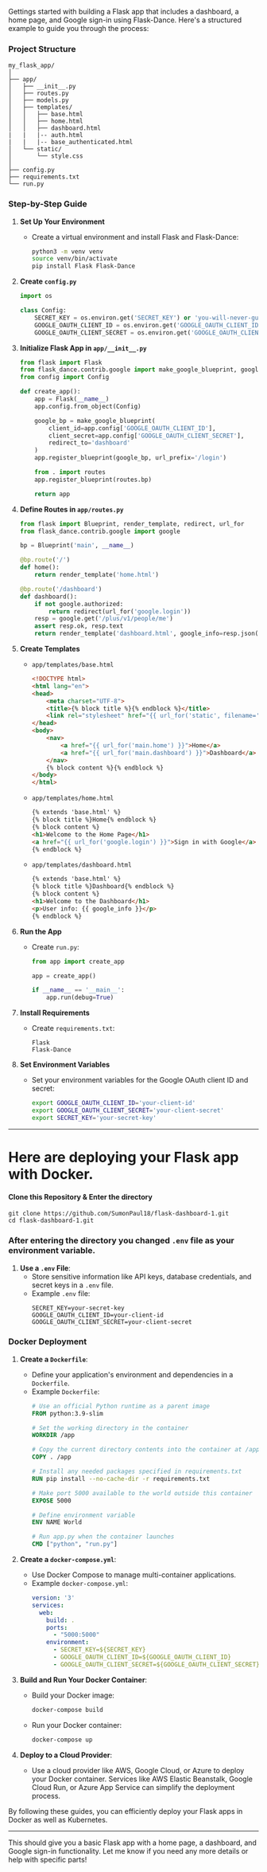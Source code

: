 Gettings started with building a Flask app that includes a dashboard, a home page, and Google sign-in using Flask-Dance. Here's a structured example to guide you through the process:

### Project Structure
```
my_flask_app/
│
├── app/
│   ├── __init__.py
│   ├── routes.py
│   ├── models.py
│   ├── templates/
│   │   ├── base.html
│   │   ├── home.html
│   │   ├── dashboard.html
|   |   |-- auth.html
|   |   |-- base_authenticated.html
│   └── static/
│       └── style.css
│
├── config.py
├── requirements.txt
└── run.py
```

### Step-by-Step Guide

1. **Set Up Your Environment**
   - Create a virtual environment and install Flask and Flask-Dance:
     ```bash
     python3 -m venv venv
     source venv/bin/activate
     pip install Flask Flask-Dance
     ```

2. **Create `config.py`**
   ```python
   import os

   class Config:
       SECRET_KEY = os.environ.get('SECRET_KEY') or 'you-will-never-guess'
       GOOGLE_OAUTH_CLIENT_ID = os.environ.get('GOOGLE_OAUTH_CLIENT_ID')
       GOOGLE_OAUTH_CLIENT_SECRET = os.environ.get('GOOGLE_OAUTH_CLIENT_SECRET')
   ```

3. **Initialize Flask App in `app/__init__.py`**
   ```python
   from flask import Flask
   from flask_dance.contrib.google import make_google_blueprint, google
   from config import Config

   def create_app():
       app = Flask(__name__)
       app.config.from_object(Config)

       google_bp = make_google_blueprint(
           client_id=app.config['GOOGLE_OAUTH_CLIENT_ID'],
           client_secret=app.config['GOOGLE_OAUTH_CLIENT_SECRET'],
           redirect_to='dashboard'
       )
       app.register_blueprint(google_bp, url_prefix='/login')

       from . import routes
       app.register_blueprint(routes.bp)

       return app
   ```

4. **Define Routes in `app/routes.py`**
   ```python
   from flask import Blueprint, render_template, redirect, url_for
   from flask_dance.contrib.google import google

   bp = Blueprint('main', __name__)

   @bp.route('/')
   def home():
       return render_template('home.html')

   @bp.route('/dashboard')
   def dashboard():
       if not google.authorized:
           return redirect(url_for('google.login'))
       resp = google.get('/plus/v1/people/me')
       assert resp.ok, resp.text
       return render_template('dashboard.html', google_info=resp.json())
   ```

5. **Create Templates**
   - `app/templates/base.html`
     ```html
     <!DOCTYPE html>
     <html lang="en">
     <head>
         <meta charset="UTF-8">
         <title>{% block title %}{% endblock %}</title>
         <link rel="stylesheet" href="{{ url_for('static', filename='style.css') }}">
     </head>
     <body>
         <nav>
             <a href="{{ url_for('main.home') }}">Home</a>
             <a href="{{ url_for('main.dashboard') }}">Dashboard</a>
         </nav>
         {% block content %}{% endblock %}
     </body>
     </html>
     ```

   - `app/templates/home.html`
     ```html
     {% extends 'base.html' %}
     {% block title %}Home{% endblock %}
     {% block content %}
     <h1>Welcome to the Home Page</h1>
     <a href="{{ url_for('google.login') }}">Sign in with Google</a>
     {% endblock %}
     ```

   - `app/templates/dashboard.html`
     ```html
     {% extends 'base.html' %}
     {% block title %}Dashboard{% endblock %}
     {% block content %}
     <h1>Welcome to the Dashboard</h1>
     <p>User info: {{ google_info }}</p>
     {% endblock %}
     ```

6. **Run the App**
   - Create `run.py`:
     ```python
     from app import create_app

     app = create_app()

     if __name__ == '__main__':
         app.run(debug=True)
     ```

7. **Install Requirements**
   - Create `requirements.txt`:
     ```
     Flask
     Flask-Dance
     ```

8. **Set Environment Variables**
   - Set your environment variables for the Google OAuth client ID and secret:
     ```bash
     export GOOGLE_OAUTH_CLIENT_ID='your-client-id'
     export GOOGLE_OAUTH_CLIENT_SECRET='your-client-secret'
     export SECRET_KEY='your-secret-key'
     ```

---

# Here are deploying your Flask app with Docker.

#### Clone this Repository & Enter the directory
```
git clone https://github.com/SumonPaul18/flask-dashboard-1.git
cd flask-dashboard-1.git
```

### After entering the directory you changed `.env` file as your environment variable.

1. **Use a `.env` File**:
   - Store sensitive information like API keys, database credentials, and secret keys in a `.env` file.
   - Example `.env` file:
     ```
     SECRET_KEY=your-secret-key
     GOOGLE_OAUTH_CLIENT_ID=your-client-id
     GOOGLE_OAUTH_CLIENT_SECRET=your-client-secret
     ```

### Docker Deployment

1. **Create a `Dockerfile`**:
   - Define your application's environment and dependencies in a `Dockerfile`.
   - Example `Dockerfile`:
     ```dockerfile
     # Use an official Python runtime as a parent image
     FROM python:3.9-slim

     # Set the working directory in the container
     WORKDIR /app

     # Copy the current directory contents into the container at /app
     COPY . /app

     # Install any needed packages specified in requirements.txt
     RUN pip install --no-cache-dir -r requirements.txt

     # Make port 5000 available to the world outside this container
     EXPOSE 5000

     # Define environment variable
     ENV NAME World

     # Run app.py when the container launches
     CMD ["python", "run.py"]
     ```

2. **Create a `docker-compose.yml`**:
   - Use Docker Compose to manage multi-container applications.
   - Example `docker-compose.yml`:
     ```yaml
     version: '3'
     services:
       web:
         build: .
         ports:
           - "5000:5000"
         environment:
           - SECRET_KEY=${SECRET_KEY}
           - GOOGLE_OAUTH_CLIENT_ID=${GOOGLE_OAUTH_CLIENT_ID}
           - GOOGLE_OAUTH_CLIENT_SECRET=${GOOGLE_OAUTH_CLIENT_SECRET}
     ```

3. **Build and Run Your Docker Container**:
   - Build your Docker image:
     ```bash
     docker-compose build
     ```
   - Run your Docker container:
     ```bash
     docker-compose up
     ```

4. **Deploy to a Cloud Provider**:
   - Use a cloud provider like AWS, Google Cloud, or Azure to deploy your Docker container. Services like AWS Elastic Beanstalk, Google Cloud Run, or Azure App Service can simplify the deployment process.

By following these guides, you can efficiently deploy your Flask apps in Docker as well as Kubernetes. 

---

This should give you a basic Flask app with a home page, a dashboard, and Google sign-in functionality. Let me know if you need any more details or help with specific parts!

